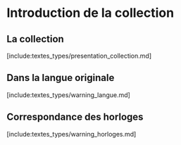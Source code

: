 <!--
  Premières pages du livres qui :
    - présentent la collection
    - indiquent la liste des ouvrages déjà parus
    - fait les avertissements concernant les temps
    - fait les avertissements concernant la langue
-->
# Introduction de la collection

## La collection

[include:textes_types/presentation_collection.md]

## Dans la langue originale

[include:textes_types/warning_langue.md]

## Correspondance des horloges

[include:textes_types/warning_horloges.md]
